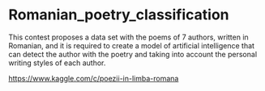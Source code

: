 # Romanian_poetry_classification

This contest proposes a data set with the poems of 7 authors, written in Romanian, and it is required to create a model of artificial intelligence that can detect the author with the poetry and taking into account the personal writing styles of each author.

https://www.kaggle.com/c/poezii-in-limba-romana
